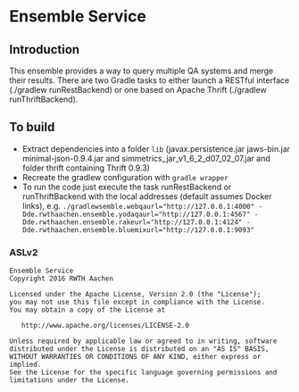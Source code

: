 Ensemble Service
=======================

## Introduction
This ensemble provides a way to query multiple QA systems and merge their results. There are two Gradle tasks to
either launch a RESTful interface (./gradlew runRestBackend) or one based on Apache Thrift (./gradlew runThriftBackend).

## To build
- Extract dependencies into a folder `lib` (javax.persistence.jar jaws-bin.jar minimal-json-0.9.4.jar and simmetrics_jar_v1_6_2_d07_02_07.jar and folder thrift containing Thrift 0.9.3)
- Recreate the gradlew configuration with `gradle wrapper`
- To run the code just execute the task runRestBackend or runThriftBackend with the local addresses (default assumes Docker links), e.g. `./gradlewsemble.webqaurl="http://127.0.0.1:4000" -Dde.rwthaachen.ensemble.yodaqaurl="http://127.0.0.1:4567" -Dde.rwthaachen.ensemble.rakeurl="http://127.0.0.1:4124" -Dde.rwthaachen.ensemble.bluemixurl="http://127.0.0.1:9093"`

### ASLv2
    Ensemble Service
    Copyright 2016 RWTH Aachen

    Licensed under the Apache License, Version 2.0 (the "License");
    you may not use this file except in compliance with the License.
    You may obtain a copy of the License at

       http://www.apache.org/licenses/LICENSE-2.0

    Unless required by applicable law or agreed to in writing, software
    distributed under the License is distributed on an "AS IS" BASIS,
    WITHOUT WARRANTIES OR CONDITIONS OF ANY KIND, either express or implied.
    See the License for the specific language governing permissions and
    limitations under the License.
